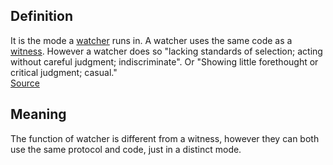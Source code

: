 ## Definition

It is the mode a [watcher](watcher.md) runs in. A watcher uses the same code as a [witness](witness.md). However a watcher does so "lacking standards of selection; acting without careful judgment; indiscriminate". Or "Showing little forethought or critical judgment; casual."\
[Source](https://www.wordnik.com/words/promiscuous)

## Meaning

The function of watcher is different from a witness, however they can both use the same protocol and code, just in a distinct mode.
